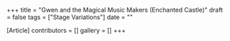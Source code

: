 +++
title = "Gwen and the Magical Music Makers (Enchanted Castle)"
draft = false
tags = ["Stage Variations"]
date = ""

[Article]
contributors = []
gallery = []
+++